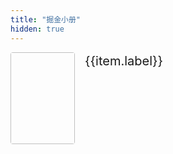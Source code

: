 ```yaml
---
title: "掘金小册"
hidden: true
---
```


<script setup>
    const list = [
        {
            label: '前端调试通关秘籍',
            url: 'http://cdn.chen-zeqi.cn/f0c57dc904ee4ad9bd903efbfb23ce0d_tplv-k3u1fbpfcp-no-mark_420_420_300_420.webp',
            sumUrl: '../sum_up/debug/debug_01',
            shareUrl: 'https://s.juejin.cn/ds/BK5m8hE/'
        }
    ]

    const handleClick = (item) => {
        if(!item.shareUrl) return
        window.open(item.shareUrl)
    }
</script>

<div v-for="item in list" class="jueJin" @click="handleClick(item)">
    <img :src="item.url" class="jueJin__img">
    <div class="jueJin__text">
        {{item.label}}
    </div>
</div>

<style>
    .jueJin{
        display: flex;
        align-items: flex-start;
    }

    .jueJin__img{
        width: 103px; 
        height: 147px;
        border-radius: 4px;
    }
    
    .jueJin__text{
        font-size: 20px;
        line-height: 28px;
        margin-left: 16px;
    }
</style>